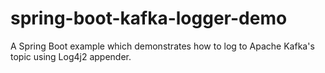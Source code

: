 # spring-boot-kafka-logger-demo
A Spring Boot example which demonstrates how to log to Apache Kafka's topic using Log4j2 appender.
